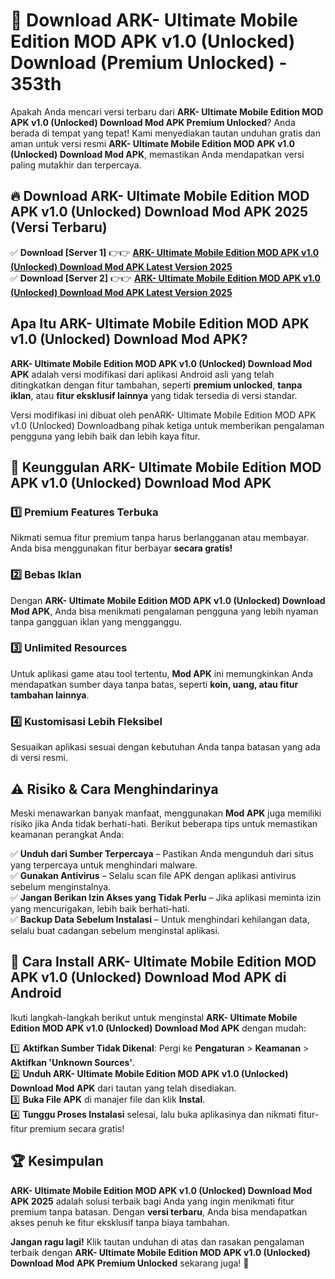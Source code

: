 # 🎯 Download ARK- Ultimate Mobile Edition MOD APK v1.0 (Unlocked) Download (Premium Unlocked) -  353th

Apakah Anda mencari versi terbaru dari **ARK- Ultimate Mobile Edition MOD APK v1.0 (Unlocked) Download Mod APK Premium Unlocked**? Anda berada di tempat yang tepat! Kami menyediakan tautan unduhan gratis dan aman untuk versi resmi **ARK- Ultimate Mobile Edition MOD APK v1.0 (Unlocked) Download Mod APK**, memastikan Anda mendapatkan versi paling mutakhir dan terpercaya.

## 🔥 Download ARK- Ultimate Mobile Edition MOD APK v1.0 (Unlocked) Download Mod APK 2025 (Versi Terbaru)

✅ **Download [Server 1]** 👉👉 [**ARK- Ultimate Mobile Edition MOD APK v1.0 (Unlocked) Download Mod APK Latest Version 2025**](https://momento.my/?title=ARK-_Ultimate_Mobile_Edition_MOD_APK_v1.0_(Unlocked)_Download)  
✅ **Download [Server 2]** 👉👉 [**ARK- Ultimate Mobile Edition MOD APK v1.0 (Unlocked) Download Mod APK Latest Version 2025**](https://momento.my/?title=ARK-_Ultimate_Mobile_Edition_MOD_APK_v1.0_(Unlocked)_Download)  

## Apa Itu ARK- Ultimate Mobile Edition MOD APK v1.0 (Unlocked) Download Mod APK?

**ARK- Ultimate Mobile Edition MOD APK v1.0 (Unlocked) Download Mod APK** adalah versi modifikasi dari aplikasi Android asli yang telah ditingkatkan dengan fitur tambahan, seperti **premium unlocked**, **tanpa iklan**, atau **fitur eksklusif lainnya** yang tidak tersedia di versi standar.

Versi modifikasi ini dibuat oleh penARK- Ultimate Mobile Edition MOD APK v1.0 (Unlocked) Downloadbang pihak ketiga untuk memberikan pengalaman pengguna yang lebih baik dan lebih kaya fitur.

## 🎯 Keunggulan ARK- Ultimate Mobile Edition MOD APK v1.0 (Unlocked) Download Mod APK

### 1️⃣ Premium Features Terbuka
Nikmati semua fitur premium tanpa harus berlangganan atau membayar. Anda bisa menggunakan fitur berbayar **secara gratis!**

### 2️⃣ Bebas Iklan
Dengan **ARK- Ultimate Mobile Edition MOD APK v1.0 (Unlocked) Download Mod APK**, Anda bisa menikmati pengalaman pengguna yang lebih nyaman tanpa gangguan iklan yang mengganggu.

### 3️⃣ Unlimited Resources
Untuk aplikasi game atau tool tertentu, **Mod APK** ini memungkinkan Anda mendapatkan sumber daya tanpa batas, seperti **koin, uang, atau fitur tambahan lainnya**.

### 4️⃣ Kustomisasi Lebih Fleksibel
Sesuaikan aplikasi sesuai dengan kebutuhan Anda tanpa batasan yang ada di versi resmi.

## ⚠️ Risiko & Cara Menghindarinya

Meski menawarkan banyak manfaat, menggunakan **Mod APK** juga memiliki risiko jika Anda tidak berhati-hati. Berikut beberapa tips untuk memastikan keamanan perangkat Anda:

✅ **Unduh dari Sumber Terpercaya** – Pastikan Anda mengunduh dari situs yang terpercaya untuk menghindari malware.  
✅ **Gunakan Antivirus** – Selalu scan file APK dengan aplikasi antivirus sebelum menginstalnya.  
✅ **Jangan Berikan Izin Akses yang Tidak Perlu** – Jika aplikasi meminta izin yang mencurigakan, lebih baik berhati-hati.  
✅ **Backup Data Sebelum Instalasi** – Untuk menghindari kehilangan data, selalu buat cadangan sebelum menginstal aplikasi.

## 📌 Cara Install ARK- Ultimate Mobile Edition MOD APK v1.0 (Unlocked) Download Mod APK di Android

Ikuti langkah-langkah berikut untuk menginstal **ARK- Ultimate Mobile Edition MOD APK v1.0 (Unlocked) Download Mod APK** dengan mudah:

1️⃣ **Aktifkan Sumber Tidak Dikenal**: Pergi ke **Pengaturan** > **Keamanan** > **Aktifkan 'Unknown Sources'**.  
2️⃣ **Unduh ARK- Ultimate Mobile Edition MOD APK v1.0 (Unlocked) Download Mod APK** dari tautan yang telah disediakan.  
3️⃣ **Buka File APK** di manajer file dan klik **Instal**.  
4️⃣ **Tunggu Proses Instalasi** selesai, lalu buka aplikasinya dan nikmati fitur-fitur premium secara gratis!

## 🏆 Kesimpulan

**ARK- Ultimate Mobile Edition MOD APK v1.0 (Unlocked) Download Mod APK 2025** adalah solusi terbaik bagi Anda yang ingin menikmati fitur premium tanpa batasan. Dengan **versi terbaru**, Anda bisa mendapatkan akses penuh ke fitur eksklusif tanpa biaya tambahan.

**Jangan ragu lagi!** Klik tautan unduhan di atas dan rasakan pengalaman terbaik dengan **ARK- Ultimate Mobile Edition MOD APK v1.0 (Unlocked) Download Mod APK Premium Unlocked** sekarang juga! 🚀
